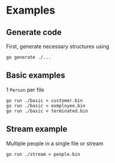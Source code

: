 # Examples

## Generate code
First, generate necessary structures using
```shell
go generate ./...
```

## Basic examples

1 `Person` per file

```shell
go run ./basic < customer.bin
go run ./basic < exmployee.bin
go run ./basic < terminated.bin
```

## Stream example

Multiple people in a single file or stream

```shell
go run ./stream < people.bin
```
